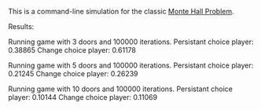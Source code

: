 This is a command-line simulation for the classic [Monte Hall Problem](http://en.wikipedia.org/wiki/Monty_Hall_problem). 

Results:

Running game with 3 doors and 100000 iterations.
Persistant choice player: 0.38865
Change choice player: 0.61178

Running game with 5 doors and 100000 iterations.
Persistant choice player: 0.21245
Change choice player: 0.26239

Running game with 10 doors and 100000 iterations.
Persistant choice player: 0.10144
Change choice player: 0.11069
